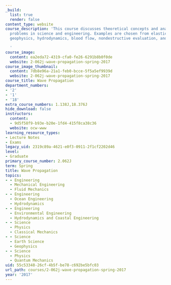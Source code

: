 ```yaml
---
_build:
  list: true
  render: false
content_type: website
course_description: 'This course discusses theoretical concepts and analysis of wave
  problems in science and engineering. Examples are chosen from elasticity, acoustics,
  geophysics, hydrodynamics, blood flow, nondestructive evaluation, and other applications.

  '
course_image:
  content: ea2eda72-4319-cfa0-fe26-6291b8b0f0de
  website: 2-062j-wave-propagation-spring-2017
course_image_thumbnail:
  content: 7db8e96a-21a1-feb0-bcce-5f5a5ef9939d
  website: 2-062j-wave-propagation-spring-2017
course_title: Wave Propagation
department_numbers:
- '2'
- '1'
- '18'
extra_course_numbers: 1.138J,18.376J
hide_download: false
instructors:
  content:
  - 9d5f58f9-b93e-b20e-1fd4-415f8ca38c36
  website: ocw-www
learning_resource_types:
- Lecture Notes
- Exams
legacy_uid: 2319c89a-4621-e0f3-0911-2f1cf2202d46
level:
- Graduate
primary_course_number: 2.062J
term: Spring
title: Wave Propagation
topics:
- - Engineering
  - Mechanical Engineering
  - Fluid Mechanics
- - Engineering
  - Ocean Engineering
  - Hydrodynamics
- - Engineering
  - Environmental Engineering
  - Hydrodynamics and Coastal Engineering
- - Science
  - Physics
  - Classical Mechanics
- - Science
  - Earth Science
  - Geophysics
- - Science
  - Physics
  - Quantum Mechanics
uid: 55c53348-26cf-4b5f-be78-c692be5bfc03
url_path: courses/2-062j-wave-propagation-spring-2017
year: '2017'
---
```

